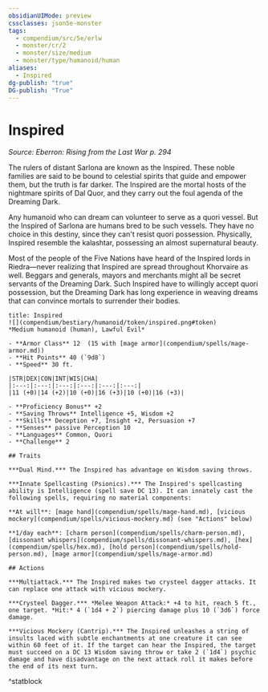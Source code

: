 ```yaml
---
obsidianUIMode: preview
cssclasses: json5e-monster
tags:
  - compendium/src/5e/erlw
  - monster/cr/2
  - monster/size/medium
  - monster/type/humanoid/human
aliases:
  - Inspired
dg-publish: "true"
DG-publish: "True"
---
```

# Inspired
*Source: Eberron: Rising from the Last War p. 294*  

The rulers of distant Sarlona are known as the Inspired. These noble families are said to be bound to celestial spirits that guide and empower them, but the truth is far darker. The Inspired are the mortal hosts of the nightmare spirits of Dal Quor, and they carry out the foul agenda of the Dreaming Dark.

Any humanoid who can dream can volunteer to serve as a quori vessel. But the Inspired of Sarlona are humans bred to be such vessels. They have no choice in this destiny, since they can't resist quori possession. Physically, Inspired resemble the kalashtar, possessing an almost supernatural beauty.

Most of the people of the Five Nations have heard of the Inspired lords in Riedra—never realizing that Inspired are spread throughout Khorvaire as well. Beggars and generals, mayors and merchants might all be secret servants of the Dreaming Dark. Such Inspired have to willingly accept quori possession, but the Dreaming Dark has long experience in weaving dreams that can convince mortals to surrender their bodies.

```ad-statblock
title: Inspired
![](compendium/bestiary/humanoid/token/inspired.png#token)
*Medium humanoid (human), Lawful Evil*

- **Armor Class** 12  (15 with [mage armor](compendium/spells/mage-armor.md))
- **Hit Points** 40 (`9d8`)
- **Speed** 30 ft.

|STR|DEX|CON|INT|WIS|CHA|
|:---:|:---:|:---:|:---:|:---:|:---:|
|11 (+0)|14 (+2)|10 (+0)|16 (+3)|10 (+0)|16 (+3)|

- **Proficiency Bonus** +2
- **Saving Throws** Intelligence +5, Wisdom +2
- **Skills** Deception +7, Insight +2, Persuasion +7
- **Senses** passive Perception 10
- **Languages** Common, Quori
- **Challenge** 2

## Traits

***Dual Mind.*** The Inspired has advantage on Wisdom saving throws.

***Innate Spellcasting (Psionics).*** The Inspired's spellcasting ability is Intelligence (spell save DC 13). It can innately cast the following spells, requiring no material components:

**At will**: [mage hand](compendium/spells/mage-hand.md), [vicious mockery](compendium/spells/vicious-mockery.md) (see "Actions" below)

**1/day each**: [charm person](compendium/spells/charm-person.md), [dissonant whispers](compendium/spells/dissonant-whispers.md), [hex](compendium/spells/hex.md), [hold person](compendium/spells/hold-person.md), [mage armor](compendium/spells/mage-armor.md)

## Actions

***Multiattack.*** The Inspired makes two crysteel dagger attacks. It can replace one attack with vicious mockery.

***Crysteel Dagger.*** *Melee Weapon Attack:* +4 to hit, reach 5 ft., one target. *Hit:* 4 (`1d4 + 2`) piercing damage plus 10 (`3d6`) force damage.

***Vicious Mockery (Cantrip).*** The Inspired unleashes a string of insults laced with subtle enchantments at one creature it can see within 60 feet of it. If the target can hear the Inspired, the target must succeed on a DC 13 Wisdom saving throw or take 2 (`1d4`) psychic damage and have disadvantage on the next attack roll it makes before the end of its next turn.
```
^statblock